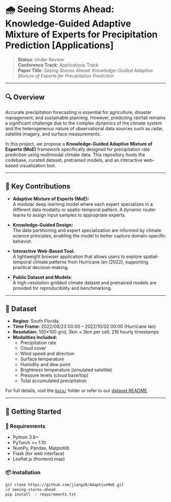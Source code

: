 # 🌧️ Seeing Storms Ahead: Knowledge-Guided Adaptive Mixture of Experts for Precipitation Prediction [Applications]

> **Status**: Under Review  
> **Conference Track**: Applications Track  
> **Paper Title**: *Seeing Storms Ahead: Knowledge-Guided Adaptive Mixture of Experts for Precipitation Prediction*

---

## 🔍 Overview

Accurate precipitation forecasting is essential for agriculture, disaster management, and sustainable planning. However, predicting rainfall remains a significant challenge due to the complex dynamics of the climate system and the heterogeneous nature of observational data sources such as radar, satellite imagery, and surface measurements.

In this project, we propose a **Knowledge-Guided Adaptive Mixture of Experts (MoE)** framework specifically designed for precipitation rate prediction using multimodal climate data. This repository hosts the codebase, curated dataset, pretrained models, and an interactive web-based visualization tool.

---

## 🧠 Key Contributions

- **Adaptive Mixture of Experts (MoE):**  
  A modular deep learning model where each expert specializes in a different data modality or spatio-temporal pattern. A dynamic router learns to assign input samples to appropriate experts.

- **Knowledge-Guided Design:**  
  The data partitioning and expert specialization are informed by climate science principles, enabling the model to better capture domain-specific behavior.

- **Interactive Web-Based Tool:**  
  A lightweight browser application that allows users to explore spatial-temporal climate patterns from Hurricane Ian (2022), supporting practical decision-making.

- **Public Dataset and Models:**  
  A high-resolution gridded climate dataset and pretrained models are provided for reproducibility and benchmarking.

---

## 🧪 Dataset

- **Region:** South Florida  
- **Time Frame:** 2022/09/23 00:00 – 2022/10/02 00:00 (Hurricane Ian)  
- **Resolution:** 100×100 grid, 3km × 3km per cell, 216 hourly timestamps  
- **Modalities Included:**
  - Precipitation rate
  - Cloud cover
  - Wind speed and direction
  - Surface temperature
  - Humidity and dew point
  - Brightness temperature (simulated satellite)
  - Pressure levels (cloud base/top)
  - Total accumulated precipitation

For full details, visit the [`Data/`](./Data) folder or refer to our [dataset README](./Data/README.md).

---

## 🚀 Getting Started

### 🔧 Requirements
- Python 3.8+
- PyTorch >= 1.10
- NumPy, Pandas, Matplotlib
- Flask (for web interface)
- Leaflet.js (frontend map)

### 📦 Installation
```bash
git clone https://github.com/jiang28/AdaptiveMoE.git
cd seeing-storms-ahead
pip install -r requirements.txt
